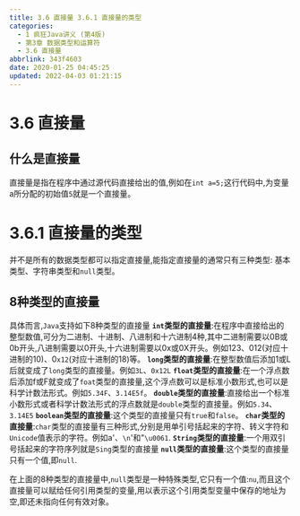 ```yaml
---
title: 3.6 直接量 3.6.1 直接量的类型
categories: 
  - 1 疯狂Java讲义 (第4版)
  - 第3章 数据类型和运算符
  - 3.6 直接量
abbrlink: 343f4603
date: 2020-01-25 04:45:25
updated: 2022-04-03 01:21:15
---
```

# 3.6 直接量
## 什么是直接量
直接量是指在程序中通过源代码直接给出的值,例如在`int a=5;`这行代码中,为变量a所分配的初始值`5`就是一个直接量。
# 3.6.1 直接量的类型
并不是所有的数据类型都可以指定直接量,能指定直接量的通常只有三种类型:
基本类型、字符串类型和`null`类型。
## 8种类型的直接量
具体而言,`Java`支持如下8种类型的直接量
**`int`类型的直接量**:在程序中直接给出的整型数值,可分为二进制、十进制、八进制和十六进制4种,其中二进制需要以0B或0b开头,八进制需要以0开头,十六进制需要以0x或0X开头。例如123、012(对应十进制的10)、0`x12`(对应十进制的18)等。
**`long`类型的直接量**:在整型数值后添加1或L后就变成了`long`类型的直接量。例如`3L`、`0x12L`
**`float`类型的直接量**:在一个浮点数后添加f或F就变成了`foat`类型的直接量,这个浮点数可以是标准小数形式,也可以是科学计数法形式。例如`5.34F`、`3.14E5f`。
**`double`类型的直接量**:直接给出一个标准小数形式或者科学计数法形式的浮点数就是`double`类型的直接量。例如`5.34`、`3.14E5`
**`boolean`类型的直接量**:这个类型的直接量只有`true`和`false`。
**`char`类型的直接量**:`char`类型的直接量有三种形式,分别是用单引号括起来的字符、转义字符和`Unicode`值表示的字符。例如a'、`\n`'和"`\u0061`.
**`String`类型的直接量**:一个用双引号括起来的字符序列就是`Sing`类型的直接量
**`null`类型的直接量**:这个类型的直接量只有一个值,即`null`.

在上面的8种类型的直接量中,`null`类型是一种特殊类型,它只有一个值:`nu`,而且这个直接量可以赋给任何引用类型的变量,用以表示这个引用类型变量中保存的地址为空,即还未指向任何有效对象。
